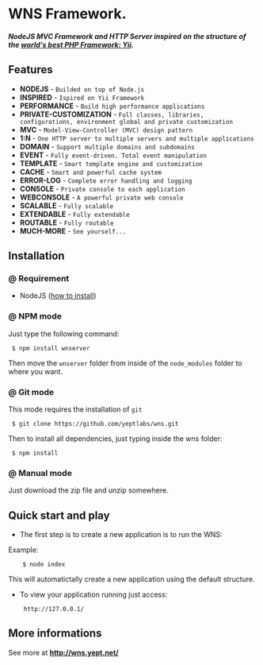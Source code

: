 WNS Framework.
========
##### NodeJS MVC Framework and HTTP Server inspired on the structure of the [world's best PHP Framework: Yii](http://yiiframework.com).


## Features

 - **NODEJS** - `Builded on top of Node.js`
 - **INSPIRED** - `Ispired on Yii Framework`
 - **PERFORMANCE** - `Build high performance applications`
 - **PRIVATE-CUSTOMIZATION** - `Full classes, libraries, configurations, environment global and private customization`
 - **MVC** - `Model-View-Controller (MVC) design pattern`
 - **1:N** - `One HTTP server to multiple servers and multiple applications`
 - **DOMAIN** - `Support multiple domains and subdomains`
 - **EVENT** - `Fully event-driven. Total event manipulation`
 - **TEMPLATE** - `Smart template engine and customization`
 - **CACHE** - `Smart and powerful cache system`
 - **ERROR-LOG** - `Complete error handling and logging`
 - **CONSOLE** - `Private console to each application`
 - **WEBCONSOLE** - `A powerful private web console`
 - **SCALABLE** - `Fully scalable`
 - **EXTENDABLE** - `Fully extendable`
 - **ROUTABLE** - `Fully routable`
 - **MUCH-MORE** - `See yourself...`

## Installation

### @ Requirement

 * NodeJS ([how to install](https://github.com/joyent/node))

### @ NPM mode

 Just type the following command:

     $ npm install wnserver

 Then move the `wnserver` folder from inside of the `node_modules` folder to where you want.

### @ Git mode

 This mode requires the installation of `git`

     $ git clone https://github.com/yeptlabs/wns.git

 Then to install all dependencies, just typing inside the wns folder:
 
     $ npm install

### @ Manual mode

 Just download the zip file and unzip somewhere.

## Quick start and play

 * The first step is to create a new application is to run the WNS:

 Example:
 
		$ node index
   
 This will automatictally create a new application using the default structure.

 * To view your application running just access:

		http://127.0.0.1/

## More informations

 See more at **http://wns.yept.net/**

